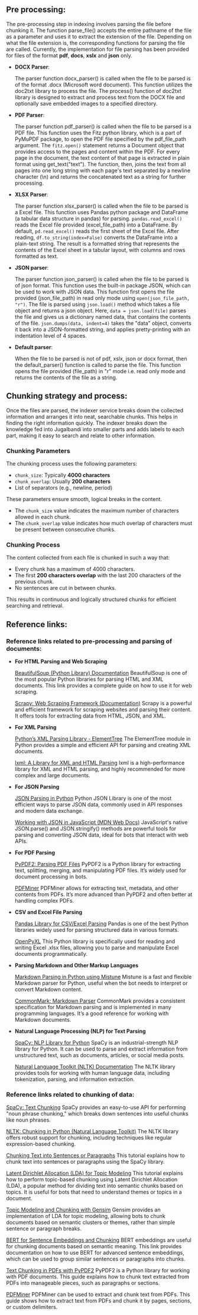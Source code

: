 ## Pre processing:

The pre-processing step in indexing involves parsing the file before chunking it. The function parse_file() accepts the entire pathname of the file as a parameter and uses it to extract the extension of the file. Depending on what the file extension is, the corresponding functions for parsing the file are called. Currently, the implementation for file parsing has been provided for files of the format **pdf**, **docs**, **xslx** and **json** only.

- **DOCX Parser**:

    The parser function docx_parser() is called when the file to be parsed is of the format .docx (Microsoft word document). This function utilizes the doc2txt library to process the file. The process() function of doc2txt library is designed to extract and process text from the DOCX file and optionally save embedded images to a specified directory.

- **PDF Parser**:
    
    The parser function pdf_parser() is called when the file to be parsed is a PDF file. This function uses the Fitz python library, which is a part of PyMuPDF package, to open the PDF file specified by the pdf_file_path argument. The `fitz.open()` statement returns a Document object that provides access to the pages and content within the PDF.
    For every page in the document, the text content of that page is extracted in plain format using get_text("text"). The function, then, joins the text from all pages into one long string with each page's text separated by a newline character (\n) and returns the concatenated text as a string for further processing.

- **XLSX Parser**:

    The parser function xlsx_parser() is called when the file to be parsed is a Excel file. This function uses Pandas python package and DataFrame (a tabular data structure in pandas) for parsing. 
    `pandas.read_excel()` reads the Excel file provided (excel_file_path) into a DataFrame. By default, `pd.read_excel()` reads the first sheet of the Excel file. After reading, `df.to_string(index=False)` converts the DataFrame into a plain-text string. The result is a formatted string that represents the contents of the Excel sheet in a tabular layout, with columns and rows formatted as text.

- **JSON parser**:

    The parser function json_parser() is called when the file to be parsed is of json format. This function uses the built-in package JSON, which can be used to work with JSON data. This function first opens the file provided (json_file_path) in read only mode using `open(json_file_path, "r")`. The file is parsed using `json.load()` method which takes a file object and returns a json object. Here, `data = json.load(file)` parses the file and gives us a dictionary named data, that contains the contents of the file. `json.dumps(data, indent=4)` takes the "data" object, converts it back into a JSON-formatted string, and applies pretty-printing with an indentation level of 4 spaces.

- **Default parser**:
    
    When the file to be parsed is not of pdf, xslx, json or docx format, then the default_parser() function is called to parse the file. This function opens the file provided (file_path) in "r" mode i.e. read only mode and returns the contents of the file as a string.


## Chunking strategy and process:

Once the files are parsed, the indexer service breaks down the collected information and arranges it into neat, searchable chunks. This helps in finding the right information quickly. The indexer breaks down the knowledge fed into Jugalbandi into smaller parts and adds labels to each part, making it easy to search and relate to other information.

### Chunking Parameters

The chunking process uses the following parameters:

- `chunk_size`: Typically **4000 characters**
- `chunk_overlap`: Usually **200 characters**
- List of separators (e.g., newline, period)

These parameters ensure smooth, logical breaks in the content.

- The `chunk_size` value indicates the maximum number of characters allowed in each chunk.
- The `chunk_overlap` value indicates how much overlap of characters must be present between consecutive chunks.

### Chunking Process

The content collected from each file is chunked in such a way that:

- Every chunk has a maximum of 4000 characters.
- The first **200 characters overlap** with the last 200 characters of the previous chunk.
- No sentences are cut in between chunks.

This results in continuous and logically structured chunks for efficient searching and retrieval.

## Reference links:

### Reference links related to pre-processing and parsing of documents:

- **For HTML Parsing and Web Scraping**

    [BeautifulSoup (Python Library) Documentation](https://www.crummy.com/software/BeautifulSoup/bs4/doc/)
    BeautifulSoup is one of the most popular Python libraries for parsing HTML and XML documents. This link provides a complete guide on how to use it for web scraping.

    [Scrapy: Web Scraping Framework (Documentation)](https://docs.scrapy.org/en/latest/)
    Scrapy is a powerful and efficient framework for scraping websites and parsing their content. It offers tools for extracting data from HTML, JSON, and XML.

- **For XML Parsing**

    [Python’s XML Parsing Library - ElementTree](https://docs.python.org/3/library/xml.etree.elementtree.html)
    The ElementTree module in Python provides a simple and efficient API for parsing and creating XML documents. 

    [lxml: A Library for XML and HTML Parsing](https://lxml.de/)
    lxml is a high-performance library for XML and HTML parsing, and highly recommended for more complex and large documents.

- **For JSON Parsing**

    [JSON Parsing in Python](https://docs.python.org/3/library/json.html)
    Python JSON Library is one of the most efficient ways to parse JSON data, commonly used in API responses and modern data exchange.

    [Working with JSON in JavaScript (MDN Web Docs)](https://developer.mozilla.org/en-US/docs/Web/JavaScript/Reference/Global_Objects/JSON/parse)
    JavaScript's native JSON.parse() and JSON.stringify() methods are powerful tools for parsing and converting JSON data, ideal for bots that interact with web APIs.

 - **For PDF Parsing**

    [PyPDF2: Parsing PDF Files](https://pypdf2.readthedocs.io/en/3.x/)
    PyPDF2 is a Python library for extracting text, splitting, merging, and manipulating PDF files. It’s widely used for document processing in bots.

    [PDFMiner](https://pdfminersix.readthedocs.io/en/latest/)
    PDFMiner allows for extracting text, metadata, and other contents from PDFs. It’s more advanced than PyPDF2 and often better at handling complex PDFs.

- **CSV and Excel File Parsing**

    [Pandas Library for CSV/Excel Parsing](https://pandas.pydata.org/pandas-docs/stable/)
    Pandas is one of the best Python libraries widely used for parsing structured data in various formats.

    [OpenPyXL](https://openpyxl.readthedocs.io/en/stable/)
    This Python library is specifically used for reading and writing Excel .xlsx files, allowing you to parse and manipulate Excel documents programmatically.

- **Parsing Markdown and Other Markup Languages**

    [Markdown Parsing in Python using Mistune](https://mistune.readthedocs.io/en/latest/)
    Mistune is a fast and flexible Markdown parser for Python, useful when the bot needs to interpret or convert Markdown content.
    
    [CommonMark: Markdown Parser](https://commonmark.org/)
    CommonMark provides a consistent specification for Markdown parsing and is implemented in many programming languages. It’s a good reference for working with Markdown documents.

- **Natural Language Processing (NLP) for Text Parsing**

    [SpaCy: NLP Library for Python](https://spacy.io/)
    SpaCy is an industrial-strength NLP library for Python. It can be used to parse and extract information from unstructured text, such as documents, articles, or social media posts.

    [Natural Language Toolkit (NLTK) Documentation](https://www.nltk.org/)
    The NLTK library provides tools for working with human language data, including tokenization, parsing, and information extraction.

### Reference links related to chunking of data:

[SpaCy: Text Chunking](https://spacy.io/usage/linguistic-features#chunking)
SpaCy provides an easy-to-use API for performing "noun phrase chunking," which breaks down sentences into useful chunks like noun phrases.

[NLTK: Chunking in Python (Natural Language Toolkit)](https://www.nltk.org/book/ch07.html)
The NLTK library offers robust support for chunking, including techniques like regular expression-based chunking.

[Chunking Text into Sentences or Paragraphs](https://realpython.com/natural-language-processing-spacy-python/#chunking-text)
This tutorial explains how to chunk text into sentences or paragraphs using the SpaCy library.

[Latent Dirichlet Allocation (LDA) for Topic Modeling](https://www.machinelearningplus.com/nlp/topic-modeling-gensim-python/)
This tutorial explains how to perform topic-based chunking using Latent Dirichlet Allocation (LDA), a popular method for dividing text into semantic chunks based on topics. It is useful for bots that need to understand themes or topics in a document.

[Topic Modeling and Chunking with Gensim](https://radimrehurek.com/gensim/auto_examples/tutorials/run_lda.html)
Gensim provides an implementation of LDA for topic modeling, allowing bots to chunk documents based on semantic clusters or themes, rather than simple sentence or paragraph breaks.

[BERT for Sentence Embeddings and Chunking](https://huggingface.co/transformers/model_doc/bert.html)
BERT embeddings are useful for chunking documents based on semantic meaning. This link provides documentation on how to use BERT for advanced sentence embeddings, which can be used to group similar sentences or paragraphs into chunks.

[Text Chunking in PDFs with PyPDF2](https://pypdf2.readthedocs.io/en/3.x/)
PyPDF2 is a Python library for working with PDF documents. This guide explains how to chunk text extracted from PDFs into manageable pieces, such as paragraphs or sections.

[PDFMiner](https://pdfminersix.readthedocs.io/en/latest/)
PDFMiner can be used to extract and chunk text from PDFs. This guide shows how to extract text from PDFs and chunk it by pages, sections, or custom delimiters.
